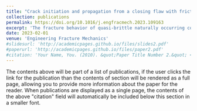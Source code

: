 ```yaml
---
title: "Crack initiation and propagation from a closing flaw with frictional contact in a natural quasi-brittle orthotropic solid"
collection: publications
permalink: https://doi.org/10.1016/j.engfracmech.2023.109163
excerpt: 'The fracture behavior of quasi-brittle naturally occurring composites is characterized by the presence of fracture process zone (FPZ), which is attributed by crack bridging and micro-cracking in wood. The FPZ limits the use of existing standards for fracture toughness. Also, the repeated loading–unloading approach using single specimen is difficult due to crack face interference. Further, the crack growth monitoring is difficult since the crack tip may be buried inside FPZ. So far, the compliance based beam method (CBBM) has offered a reasonable solution to these challenges. However, the CBBM is not an absolutely independent approach as it uses elastic constant and compliance determined from other experiments. Naturally occurring materials, like wood, exhibits large variations in its properties. Therefore, the use of parameters from multiple other experiments decreases the confidence in measured fracture toughness. Considering this, the present work evaluates the fracture toughness attributed by critical energy release rate of New Zealand Pine wood. Firstly, the research method follows a stand-alone multi-specimen approach to evaluate fracture toughness without any requirement for crack growth monitoring. Secondly, it experimentally establishes the traction–separation relation for both Mode I and II. This work has a general applicability to other natural quasi-brittle orthotropic solids like bone.'
date: 2023-02-01
venue: 'Engineering Fracture Mechanics'
#slidesurl: 'http://academicpages.github.io/files/slides2.pdf'
#paperurl: 'http://academicpages.github.io/files/paper2.pdf'
#citation: 'Your Name, You. (2010). &quot;Paper Title Number 2.&quot; <i>Journal 1</i>. 1(2).'
---
```


The contents above will be part of a list of publications, if the user clicks the link for the publication than the contents of section will be rendered as a full page, allowing you to provide more information about the paper for the reader. When publications are displayed as a single page, the contents of the above "citation" field will automatically be included below this section in a smaller font.
